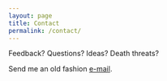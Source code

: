 ```yaml
---
layout: page
title: Contact
permalink: /contact/
---
```


Feedback? Questions? Ideas? Death threats?

Send me an old fashion <a href="mailto:burner.b8ee1cc6@tryninja.io">e-mail</a>. 
